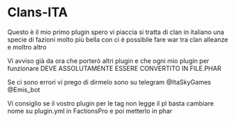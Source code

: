 # Clans-ITA
Questo è il mio primo plugin spero vi piaccia  si tratta di clan in italiano una specie di fazioni molto più bella con ci è possibile fare war tra clan alleanze e moltro altro

Vi avviso già da ora che porterò altri plugin e che ogni mio plugin per funzionare DEVE ASSOLUTAMENTE ESSERE CONVERTITO IN FILE.PHAR

Se ci sono errori vi prego di dirmelo sono su telegram @ItaSkyGames @Emis_bot

Vi consiglio se il vostro plugin per le tag non legge il pl basta cambiare nome su plugin.yml in FactionsPro e poi metterlo in phar
